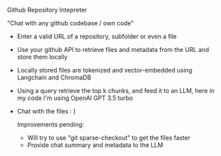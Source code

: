 Github Repository Intepreter

"Chat with any github codebase / own code"

- Enter a valid URL of a repository, subfolder or even a file
- Use your github API to retrieve files and metadata from the URL and store them locally
- Locally stored files are tokenized and vector-embedded using Langchain and ChromaDB
- Using a query retrieve the top k chunks, and feed it to an LLM, here in my code I'm using OpenAI GPT 3.5 turbo
- Chat with the files : )

  Improvements pending:
    - Will try to use "git sparse-checkout" to get the files faster
    - Provide chat summary and metadata to the LLM
